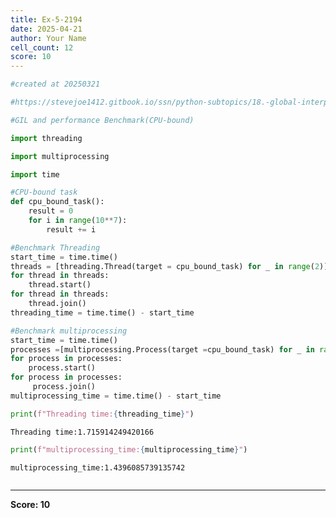 ```yaml
---
title: Ex-5-2194
date: 2025-04-21
author: Your Name
cell_count: 12
score: 10
---
```


```python
#created at 20250321
```


```python
#https://stevejoe1412.gitbook.io/ssn/python-subtopics/18.-global-interpreter-lock-gil
```


```python
#GIL and performance Benchmark(CPU-bound)
```


```python
import threading
```


```python
import multiprocessing
```


```python
import time
```


```python
#CPU-bound task
def cpu_bound_task():
    result = 0
    for i in range(10**7):
        result += i
```


```python
#Benchmark Threading
start_time = time.time()
threads = [threading.Thread(target = cpu_bound_task) for _ in range(2)]
for thread in threads:
    thread.start()
for thread in threads:
    thread.join()
threading_time = time.time() - start_time
```


```python
#Benchmark multiprocessing
start_time = time.time()
processes =[multiprocessing.Process(target =cpu_bound_task) for _ in range(2)]
for process in processes:
    process.start()
for process in processes:
     process.join()
multiprocessing_time = time.time() - start_time
```


```python
print(f"Threading time:{threading_time}")
```

    Threading time:1.715914249420166



```python
print(f"multiprocessing_time:{multiprocessing_time}")
```

    multiprocessing_time:1.4396085739135742



```python

```


---
**Score: 10**